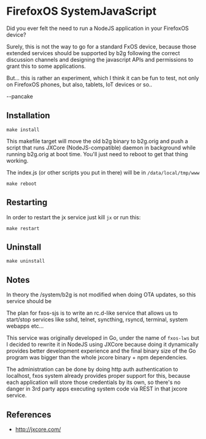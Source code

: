 FirefoxOS SystemJavaScript
==========================

Did you ever felt the need to run a NodeJS application in your FirefoxOS device?

Surely, this is not the way to go for a standard FxOS device, because those
extended services should be supported by b2g following the correct discussion
channels and designing the javascript APIs and permissions to grant this to
some applications.

But... this is rather an experiment, which I think it can be fun to test, not only
on FirefoxOS phones, but also, tablets, IoT devices or so..

--pancake

Installation
------------

	make install

This makefile target will move the old b2g binary to b2g.orig and push a script
that runs JXCore (NodeJS-compatible) daemon in background while running b2g.orig
at boot time. You'll just need to reboot to get that thing working.

The index.js (or other scripts you put in there) will be in `/data/local/tmp/www`

	make reboot

Restarting
----------

In order to restart the jx service just kill `jx` or run this:

	make restart

Uninstall
---------

	make uninstall

Notes
-----

In theory the /system/b2g is not modified when doing OTA updates, so this service
should be

The plan for fxos-sjs is to write an rc.d-like service that allows us to start/stop
services like sshd, telnet, syncthing, rsyncd, terminal, system webapps etc...

This service was originally developed in Go, under the name of `fxos-lws` but I
decided to rewrite it in NodeJS using JXCore because doing it dynamically provides
better development experience and the final binary size of the Go program was bigger
than the whole jxcore binary + npm dependencies.

The administration can be done by doing http auth authentication to localhost, fxos
system already provides proper support for this, because each application will store
those credentials by its own, so there's no danger in 3rd party apps executing
system code via REST in that jxcore service.

References
----------
* http://jxcore.com/
